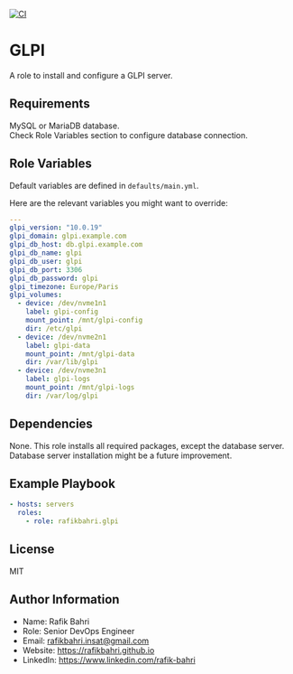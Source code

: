 [![CI](https://github.com/rafikbahri/ansible-role-glpi/actions/workflows/ci.yml/badge.svg)](https://github.com/rafikbahri/ansible-role-glpi/actions/workflows/ci.yml)

GLPI
====

A role to install and configure a GLPI server.

Requirements
------------

MySQL or MariaDB database.  
Check Role Variables section to configure database connection.

Role Variables
--------------

Default variables are defined in `defaults/main.yml`.

Here are the relevant variables you might want to override:

```yaml
---
glpi_version: "10.0.19"
glpi_domain: glpi.example.com
glpi_db_host: db.glpi.example.com
glpi_db_name: glpi
glpi_db_user: glpi
glpi_db_port: 3306
glpi_db_password: glpi
glpi_timezone: Europe/Paris
glpi_volumes:
  - device: /dev/nvme1n1
    label: glpi-config
    mount_point: /mnt/glpi-config
    dir: /etc/glpi
  - device: /dev/nvme2n1
    label: glpi-data
    mount_point: /mnt/glpi-data
    dir: /var/lib/glpi
  - device: /dev/nvme3n1
    label: glpi-logs
    mount_point: /mnt/glpi-logs
    dir: /var/log/glpi
```

Dependencies
------------

None. This role installs all required packages, except the database server.
Database server installation might be a future improvement.

Example Playbook
----------------

```yaml
- hosts: servers
  roles:
    - role: rafikbahri.glpi
```

License
-------

MIT

Author Information
------------------

- Name: Rafik Bahri
- Role: Senior DevOps Engineer
- Email: <rafikbahri.insat@gmail.com>
- Website: <https://rafikbahri.github.io>
- LinkedIn: <https://www.linkedin.com/rafik-bahri>
